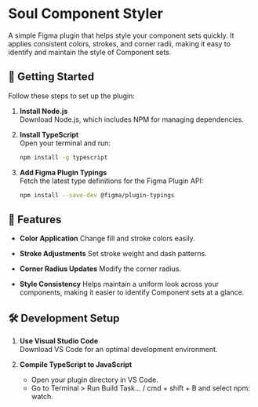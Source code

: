# Soul Component Styler

A simple Figma plugin that helps style your component sets quickly. It applies consistent colors, strokes, and corner radii, making it easy to identify and maintain the style of Component sets.

## 🚀 Getting Started

Follow these steps to set up the plugin:

1. **Install Node.js**  
   Download Node.js, which includes NPM for managing dependencies.

2. **Install TypeScript**  
   Open your terminal and run:
   ```bash
   npm install -g typescript
   ```

3. **Add Figma Plugin Typings**  
   Fetch the latest type definitions for the Figma Plugin API:
   ```bash
   npm install --save-dev @figma/plugin-typings
   ```

## 🎯 Features

- **Color Application**
  Change fill and stroke colors easily.

- **Stroke Adjustments**
  Set stroke weight and dash patterns.

- **Corner Radius Updates**
  Modify the corner radius.

- **Style Consistency**
  Helps maintain a uniform look across your components, making it easier to identify Component sets at a glance.


## 🛠 Development Setup

1. **Use Visual Studio Code**  
   Download VS Code for an optimal development environment.

2. **Compile TypeScript to JavaScript**  
   - Open your plugin directory in VS Code.
   - Go to Terminal > Run Build Task… / cmd + shift + B and select npm: watch.
